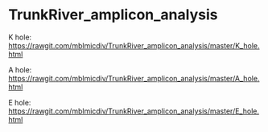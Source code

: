 # TrunkRiver_amplicon_analysis

K hole:
https://rawgit.com/mblmicdiv/TrunkRiver_amplicon_analysis/master/K_hole.html

A hole:
https://rawgit.com/mblmicdiv/TrunkRiver_amplicon_analysis/master/A_hole.html

E hole:
https://rawgit.com/mblmicdiv/TrunkRiver_amplicon_analysis/master/E_hole.html
